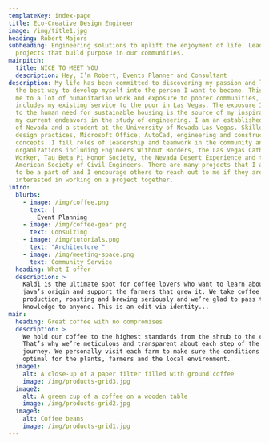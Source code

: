 ```yaml
---
templateKey: index-page
title: Eco-Creative Design Engineer
image: /img/title1.jpg
heading: Robert Majors
subheading: Engineering solutions to uplift the enjoyment of life. Leading
  projects that build purpose in our communities.
mainpitch:
  title: NICE TO MEET YOU
  description: Hey, I’m Robert, Events Planner and Consultant
description: My life has been committed to discovering my passion and learning
  the best way to develop myself into the person I want to become. This has led
  me to a lot of humanitarian work and exposure to poorer communities, which
  includes my existing service to the poor in Las Vegas. The exposure I have had
  to the human need for sustainable housing is the source of my inspiration for
  my current endeavors in the study of engineering. I am an established resident
  of Nevada and a student at the University of Nevada Las Vegas. Skilled in
  design practices, Microsoft Office, AutoCad, engineering and construction
  concepts. I fill roles of leadership and teamwork in the community and in
  organizations including Engineers Without Borders, the Las Vegas Catholic
  Worker, Tau Beta Pi Honor Society, the Nevada Desert Experience and the
  American Society of Civil Engineers. There are many projects that I am proud
  to be a part of and I encourage others to reach out to me if they are
  interested in working on a project together.
intro:
  blurbs:
    - image: /img/coffee.png
      text: |
        Event Planning
    - image: /img/coffee-gear.png
      text: Consulting
    - image: /img/tutorials.png
      text: "Architecture "
    - image: /img/meeting-space.png
      text: Community Service
  heading: What I offer
  description: >
    Kaldi is the ultimate spot for coffee lovers who want to learn about their
    java’s origin and support the farmers that grew it. We take coffee
    production, roasting and brewing seriously and we’re glad to pass that
    knowledge to anyone. This is an edit via identity...
main:
  heading: Great coffee with no compromises
  description: >
    We hold our coffee to the highest standards from the shrub to the cup.
    That’s why we’re meticulous and transparent about each step of the coffee’s
    journey. We personally visit each farm to make sure the conditions are
    optimal for the plants, farmers and the local environment.
  image1:
    alt: A close-up of a paper filter filled with ground coffee
    image: /img/products-grid3.jpg
  image2:
    alt: A green cup of a coffee on a wooden table
    image: /img/products-grid2.jpg
  image3:
    alt: Coffee beans
    image: /img/products-grid1.jpg
---
```

